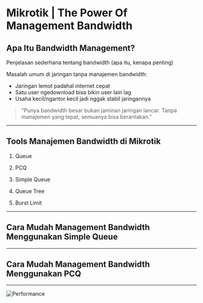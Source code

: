 # Mikrotik | The Power Of Management Bandwidth


<!--more-->

## Apa Itu Bandwidth Management?
Penjelasan sederhana tentang bandwidth (apa itu, kenapa penting)

Masalah umum di jaringan tanpa manajemen bandwidth:
- Jaringan lemot padahal internet cepat
- Satu user ngedownload bisa bikin user lain lag
- Usaha kecil/ngantor kecil jadi nggak stabil jaringannya

> "Punya bandwidth besar bukan jaminan jaringan lancar. Tanpa manajemen yang tepat, semuanya bisa berantakan."

---
## Tools Manajemen Bandwidth di Mikrotik
1. Queue

2. PCQ
3. Simple Queue
4. Queue Tree
5. Burst Limit


---
## Cara Mudah Management Bandwidth Menggunakan Simple Queue

---
## Cara Mudah Management Bandwidth Menggunakan PCQ

---

![Performance](/images/ram.png "Task Manager")
